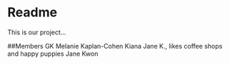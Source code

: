 # Readme
This is our project...

##Members
GK
Melanie Kaplan-Cohen
Kiana Jane K., likes coffee shops and happy puppies
Jane Kwon
